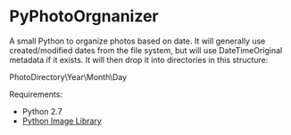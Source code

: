 PyPhotoOrgnanizer
=================

A small Python to organize photos based on date.  It will generally use created/modified dates from the file system, but will use DateTimeOriginal metadata if it exists.  It will then drop it into directories in this structure:

PhotoDirectory\Year\Month\Day

Requirements:
* Python 2.7
* [Python Image Library](http://www.pythonware.com/products/pil/)